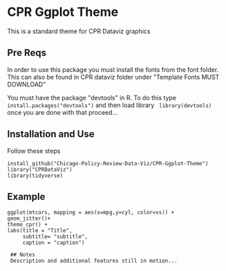 # CPR Ggplot Theme
 This is a standard theme for CPR Dataviz graphics
 
 ## Pre Reqs
 In order to use this package you must install the fonts from the font folder. This can also be found in CPR dataviz folder under "Template Fonts MUST DOWNLOAD"
 
 You must have the package "devtools" in R. To do this type ```install.packages("devtools")``` and then load library ``` library(devtools)``` once you are done with that proceed...
 
 ## Installation and Use
 Follow these steps
 
 ```
 install_github("Chicago-Policy-Review-Data-Viz/CPR-Ggplot-Theme")
library("CPRDataViz")
library(tidyverse)
```
 
  ## Example
  
  ``` 
ggplot(mtcars, mapping = aes(x=mpg,y=cyl, color=vs)) +
  geom_jitter()+
  theme_cpr() +
  labs(title = "Title",
       subtitle= "subtitle",
       caption = "caption")
   ``` 
   
   
     ## Notes
     Description and additional features still in motion...

  
